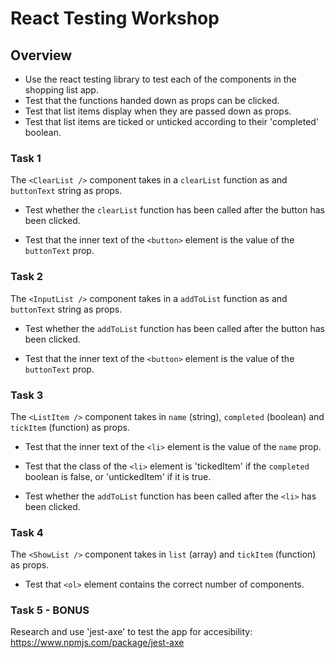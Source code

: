 # React Testing Workshop

## Overview

- Use the react testing library to test each of the components in the shopping list app.
- Test that the functions handed down as props can be clicked.
- Test that list items display when they are passed down as props.
- Test that list items are ticked or unticked according to their 'completed' boolean.

### Task 1

The `<ClearList />` component takes in a `clearList` function as and `buttonText` string as props.

- Test whether the `clearList` function has been called after the button has been clicked.

- Test that the inner text of the `<button>` element is the value of the `buttonText` prop.

### Task 2

The `<InputList />` component takes in a `addToList` function as and `buttonText` string as props.

- Test whether the `addToList` function has been called after the button has been clicked.

- Test that the inner text of the `<button>` element is the value of the `buttonText` prop.

### Task 3

The `<ListItem />` component takes in `name` (string), `completed` (boolean) and `tickItem` (function) as props.

- Test that the inner text of the `<li>` element is the value of the `name` prop.

- Test that the class of the `<li>` element is 'tickedItem' if the `completed` boolean is false, or 'untickedItem' if it is true.

- Test whether the `addToList` function has been called after the `<li>` has been clicked.

### Task 4

The `<ShowList />` component takes in `list` (array) and `tickItem` (function) as props.

- Test that `<ol>` element contains the correct number of <ListItem /> components.

### Task 5 - BONUS

Research and use 'jest-axe' to test the app for accesibility: https://www.npmjs.com/package/jest-axe
